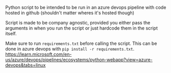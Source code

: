 Python script to be intended to be run in an azure devops pipeline with code hosted in github (shouldn't matter wheres it's hosted though) 

Script is made to be company agnostic, provided you either pass the arguments in when you run the script or just hardcode them in the script itself.

Make sure to run `requirements.txt` before calling the script. This can be done in azure devops with `pip install -r requirements.txt`.
https://learn.microsoft.com/en-us/azure/devops/pipelines/ecosystems/python-webapp?view=azure-devops&tabs=linux



 
